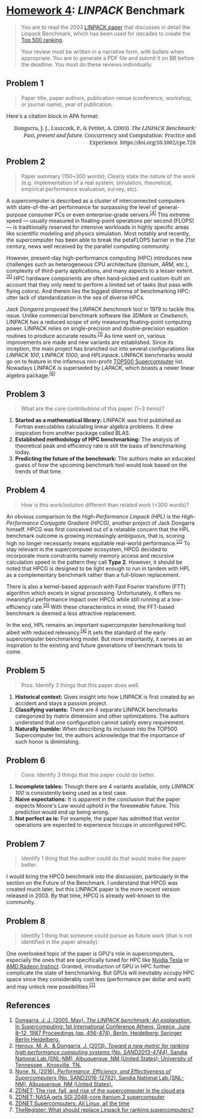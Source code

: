 # [Homework 4](https://github.com/hendraanggrian/IIT-CS554/blob/assets/assignments/hw4.pdf): *LINPACK* Benchmark

> You are to read the 2003 [LINPACK paper](https://onlinelibrary.wiley.com/doi/pdf/10.1002/cpe.728)
  that discusses in detail the Linpack Benchmark, which has been used for
  decades to create the [Top 500 ranking](https://www.top500.org).
>
> Your review must be written in a narrative form, with bullets when
  appropriate. You are to generate a PDF file and submit it on BB before the
  deadline. You must do these reviews individually.

## Problem 1

> Paper title, paper authors, publication venue (conference, workshop, or
  journal name), year of publication.

Here's a citation block in APA format:

<div style="font-family: 'Noto Serif'; text-align: right;">
Dongarra, J. J., Luszczek, P., & Petitet, A. (2003). <i>The LINPACK Benchmark:
Past, present and future</i>. Concurrency and Computation: Practice and
Experience. https://doi.org/10.1002/cpe.728
</div>

## Problem 2

> Paper summary (150~300 words); Clearly state the nature of the work (e.g.
  implementation of a real system, simulation, theoretical, empirical
  performance evaluation, survey, etc).

A supercomputer is described as a cluster of interconnected computers with
state-of-the-art performance far surpassing the level of general-purpose
consumer PCs or even enterprise-grade servers.<sup>[\[4\]]</sup> This extreme
speed &mdash; usually measured in floating-point operations per second (FLOPS)
&mdash; is traditionally reserved for intensive workloads in highly specific
areas like scientific modeling and physics simulation. Most notably and
recently, the supercomputer has been able to break the petaFLOPS barrier in the
21st century, news well received by the parallel computing community.

However, present-day high-performance computing (HPC) introduces new challenges
such as heterogeneous CPU architecture (*Itanium*, *ARM*, etc.), complexity of
third-party applications, and many aspects to a lesser extent.<sup>[\[5\]]</sup>
HPC hardware components are often hand-picked and custom-built on account that
they only need to perform a limited set of tasks (but pass with flying colors).
And therein lies the biggest dilemma of benchmarking HPC: utter lack of
standardization in the sea of diverse HPCs.

*Jack Dongarra* proposed the *LINPACK benchmark* tool in 1979 to tackle this
issue. Unlike commercial benchmark software like *3DMark* or *Cinebench*,
LINPACK has a reduced scope of only measuring floating-point computing power.
LINPACK relies on single-precision and double-precision equation routines to
produce accurate results.<sup>[\[1\]]</sup> As time went on, various
improvements are made and new variants are established. Since its inception, the
main project has branched out into several configurations like *LINPACK 100*,
*LINPACK 1000*, and *HPLinpack*. LINPACK benchmarks would go on to feature in
the infamous non-profit [TOP500 Supercomputer](https://www.top500.org/) list.
Nowadays LINPACK is superseded by *LAPACK*, which boasts a newer linear algebra
package.<sup>[\[6\]]</sup>

## Problem 3

> What are the core contributions of this paper (1~3 items)?

1.  **Started as a mathematical library:** LINPACK was first published as
    Fortran executables calculating linear algebra problems. It drew inspiration
    from another package called BLAS.
1.  **Established methodology of HPC benchmarking:** The analysis of theoretical
    peak and efficiency rate is still the basis of benchmarking today.
1.  **Predicting the future of the benchmark:** The authors make an educated
    guess of how the upcoming benchmark tool would look based on the trends of
    that time.

## Problem 4

> How is this work/solution different than related work (<300 words)?

An obvious comparison to the *High-Performance Linpack (HPL)* is the
*High-Performance Conjugate Gradient (HPCG)*, another project of Jack Dongarra
himself. HPCG was first conceived out of a relatable concern that the HPL
benchmark outcome is growing increasingly ambiguous, that is, scoring high no
longer necessarily means equitable real-world performance.<sup>[\[2\]]</sup> To
stay relevant in the supercomputer ecosystem, HPCG decided to incorporate more
constraints namely memory access and recursive calculation speed in the pattern
they call **Type 2**. However, it should be noted that HPCG is designed to be
light enough to run in tandem with HPL as a complementary benchmark rather than
a full-blown replacement.

There is also a kernel-based approach with Fast Fourier transform (FTT)
algorithm which excels in signal processing. Unfortunately, it offers no
meaningful performance impact over HPCG while still running at a low-efficiency
rate.<sup>[\[3\]]</sup> With these characteristics in mind, the FFT-based
benchmark is deemed a less attractive replacement.

In the end, HPL remains an important supercomputer benchmarking tool albeit with
reduced relevancy.<sup>[\[4\]]</sup> It sets the standard of the early
supercomputer benchmarking model. But more importantly, it serves as an
inspiration to the existing and future generations of benchmark tools to come.

## Problem 5

> Pros: Identify 3 things that this paper does well.

1.  **Historical context:** Gives insight into how LINPACK is first created by
    an accident and stays a passion project.
1.  **Classifying variants:** There are 4 separate LINPACK benchmarks
    categorized by matrix dimension and other optimizations. The authors
    understand that one configuration cannot satisfy every requirement.
1.  **Naturally humble:** When describing its inclusion into the TOP500
    Supercomputer list, the authors acknowledge that the importance of such
    honor is diminishing.

## Problem 6

> Cons: Identify 3 things that this paper could do better.

1.  **Incomplete tables:** Though there are 4 variants available, only
    *LINPACK 100* is consistently being used as a test case.
1.  **Naive expectations:** It is apparent in the conclusion that the paper
    expects Moore's Law would uphold in the foreseeable future.
    This prediction would end up being wrong.
1.  **Not perfect as is:** For example, the paper has admitted that vector
    operations are expected to experience hiccups in unconfigured HPC.

## Problem 7

> Identify 1 thing that the author could do that would make the paper better.

I would bring the HPCG benchmark into the discussion, particularly in the
section on the Future of the Benchmark. I understand that HPCG was created much
later, but this LINPACK paper is the more recent version released in 2003. By
that time, HPCG is already well-known to the community.

## Problem 8

> Identify 1 thing that someone could pursue as future work (that is not
  identified in the paper already).

One overlooked topic of the paper is GPU's role in supercomputers, especially
the ones that are specifically tuned for HPC like [Nvidia Tesla](https://www.nvidia.com/en-us/data-center/data-center-gpus/)
or [AMD Radeon Instinct](https://www.amd.com/en/graphics/instinct-server-accelerators/).
Granted, introduction of GPU in HPC further complicate the state of
benchmarking. But GPUs will inevitably occupy HPC space since they considerably
cost less (performance per dollar and watt) and may unlock new possibilities.<sup>[\[7\]]</sup>

## References

1.  [Dongarra, J. J. (2005, May). *The LINPACK benchmark: An explanation*. In
    Supercomputing: 1st International Conference Athens, Greece, June 8–12, 1987
    Proceedings (pp. 456-474). Berlin, Heidelberg: Springer Berlin Heidelberg.](https://link.springer.com/chapter/10.1007/3-540-18991-2_27/)
1.  [Heroux, M. A., & Dongarra, J. (2013). *Toward a new metric for ranking high
    performance computing systems (No. SAND2013-4744)*. Sandia National
    Lab.(SNL-NM), Albuquerque, NM (United States); University of Tennessee,,
    Knoxville, TN.](https://www.osti.gov/servlets/purl/1089988/)
1.  [None, N. (2016). *Performance, Efficiency, and Effectiveness of
    Supercomputers* (No. SAND2016-12782). Sandia National Lab.(SNL-NM),
    Albuquerque, NM (United States).](https://www.osti.gov/servlets/purl/1505370/)
1.  [ZDNET: The rise, fall, and rise of the supercomputer in the cloud era](https://www.zdnet.com/article/the-rise-fall-and-rise-of-the-supercomputer-in-the-cloud-era/)
1.  [ZDNET: NASA gets SGI 2048-core Itanium 2 supercomputer](https://www.zdnet.com/article/nasa-gets-sgi-2048-core-itanium-2-supercomputer/)
1.  [ZDNET: ​Supercomputers: All Linux, all the time](https://www.zdnet.com/article/supercomputers-all-linux-all-the-time/)
1.  [TheRegister: What should replace Linpack for ranking supercomputers?](https://www.theregister.com/2013/06/21/hpcg_supercomputing_benchmark_proposal/)

[\[1\]]: https://link.springer.com/chapter/10.1007/3-540-18991-2_27/
[\[2\]]: https://www.osti.gov/servlets/purl/1089988/
[\[3\]]: https://www.osti.gov/servlets/purl/1505370/
[\[4\]]: https://www.zdnet.com/article/the-rise-fall-and-rise-of-the-supercomputer-in-the-cloud-era/
[\[5\]]: https://www.zdnet.com/article/nasa-gets-sgi-2048-core-itanium-2-supercomputer/
[\[6\]]: https://www.zdnet.com/article/supercomputers-all-linux-all-the-time/
[\[7\]]: https://www.theregister.com/2013/06/21/hpcg_supercomputing_benchmark_proposal/
